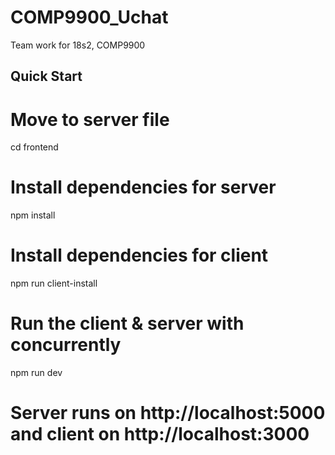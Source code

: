 # COMP9900_Uchat
Team work for 18s2, COMP9900

## Quick Start

# Move to server file
cd frontend

# Install dependencies for server
npm install

# Install dependencies for client
npm run client-install

# Run the client & server with concurrently
npm run dev

# Server runs on http://localhost:5000 and client on http://localhost:3000
